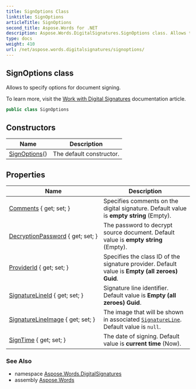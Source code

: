```yaml
---
title: SignOptions Class
linktitle: SignOptions
articleTitle: SignOptions
second_title: Aspose.Words for .NET
description: Aspose.Words.DigitalSignatures.SignOptions class. Allows to specify options for document signing in C#.
type: docs
weight: 410
url: /net/aspose.words.digitalsignatures/signoptions/
---
```

## SignOptions class

Allows to specify options for document signing.

To learn more, visit the [Work with Digital Signatures](https://docs.aspose.com/words/net/working-with-digital-signatures/) documentation article.

```csharp
public class SignOptions
```

## Constructors

| Name | Description |
| --- | --- |
| [SignOptions](signoptions/)() | The default constructor. |

## Properties

| Name | Description |
| --- | --- |
| [Comments](../../aspose.words.digitalsignatures/signoptions/comments/) { get; set; } | Specifies comments on the digital signature. Default value is **empty string** (Empty). |
| [DecryptionPassword](../../aspose.words.digitalsignatures/signoptions/decryptionpassword/) { get; set; } | The password to decrypt source document. Default value is **empty string** (Empty). |
| [ProviderId](../../aspose.words.digitalsignatures/signoptions/providerid/) { get; set; } | Specifies the class ID of the signature provider. Default value is **Empty (all zeroes) Guid**. |
| [SignatureLineId](../../aspose.words.digitalsignatures/signoptions/signaturelineid/) { get; set; } | Signature line identifier. Default value is **Empty (all zeroes) Guid**. |
| [SignatureLineImage](../../aspose.words.digitalsignatures/signoptions/signaturelineimage/) { get; set; } | The image that will be shown in associated [`SignatureLine`](../../aspose.words.drawing/signatureline/). Default value is `null`. |
| [SignTime](../../aspose.words.digitalsignatures/signoptions/signtime/) { get; set; } | The date of signing. Default value is **current time** (Now). |

### See Also

* namespace [Aspose.Words.DigitalSignatures](../../aspose.words.digitalsignatures/)
* assembly [Aspose.Words](../../)
